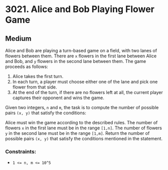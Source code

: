 # 3021. Alice and Bob Playing Flower Game

## Medium

Alice and Bob are playing a turn-based game on a field, with two lanes of flowers between them. There are `x` flowers in
the first lane between Alice and Bob, and `y` flowers in the second lane between them. The game proceeds as follows:

1. Alice takes the first turn.
1. In each turn, a player must choose either one of the lane and pick one flower from that side.
1. At the end of the turn, if there are no flowers left at all, the current player captures their opponent and wins the
   game.

Given two integers, `n` and `m`, the task is to compute the number of possible pairs `(x, y)` that satisfy the
conditions:

Alice must win the game according to the described rules.
The number of flowers `x` in the first lane must be in the range `[1,n]`.
The number of flowers `y` in the second lane must be in the range `[1,m]`.
Return the number of possible pairs `(x, y)` that satisfy the conditions mentioned in the statement.

### Constraints:

- `1 <= n, m <= 10^5`
